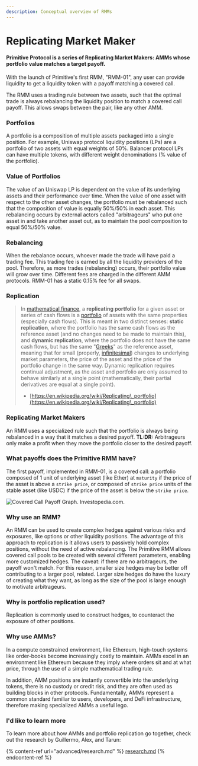 ```yaml
---
description: Conceptual overview of RMMs
---
```


# Replicating Market Maker

#### Primitive Protocol is a series of Replicating Market Makers: AMMs whose portfolio value matches a target payoff.

With the launch of Primitive's first RMM, "RMM-01", any user can provide liquidity to get a liquidity token with a payoff matching a covered call.&#x20;

The RMM uses a trading rule between two assets, such that the optimal trade is always rebalancing the liquidity position to match a covered call payoff. This allows swaps between the pair, like any other AMM.

### Portfolios

A portfolio is a composition of multiple assets packaged into a single position. For example, Uniswap protocol liquidity positions (LPs) are a portfolio of two assets with equal weights of 50%. Balancer protocol LPs can have multiple tokens, with different weight denominations (% value of the portfolio).

### Value of Portfolios

The value of an Uniswap LP is dependent on the value of its underlying assets and their performance over time. When the value of one asset with respect to the other asset changes, the portfolio must be rebalanced such that the composition of value is equally 50%/50% in each asset. This rebalancing occurs by external actors called "arbitrageurs" who put one asset in and take another asset out, as to maintain the pool composition to equal 50%/50% value.

### Rebalancing

When the rebalance occurs, whoever made the trade will have paid a trading fee. This trading fee is earned by all the liquidity providers of the pool. Therefore, as more trades (rebalancing) occurs, their portfolio value will grow over time. Different fees are charged in the different AMM protocols. RMM-01 has a static 0.15% fee for all swaps.

### Replication

> In [mathematical finance](https://en.wikipedia.org/wiki/Mathematical\_finance), a **replicating portfolio** for a given asset or series of cash flows is a [portfolio](https://en.wikipedia.org/wiki/Portfolio\_\(finance\)) of assets with the same properties (especially cash flows). This is meant in two distinct senses: **static replication**, where the portfolio has the same cash flows as the reference asset (and no changes need to be made to maintain this), and **dynamic replication**, where the portfolio does not have the same cash flows, but has the same "[Greeks](https://en.wikipedia.org/wiki/Greeks\_\(finance\))" as the reference asset, meaning that for small (properly, [infinitesimal](https://en.wikipedia.org/wiki/Infinitesimal)) changes to underlying market parameters, the price of the asset and the price of the portfolio change in the same way. Dynamic replication requires continual adjustment, as the asset and portfolio are only assumed to behave similarly at a single point (mathematically, their partial derivatives are equal at a single point).
>
> * [https://en.wikipedia.org/wiki/Replicating\_portfolio](https://en.wikipedia.org/wiki/Replicating\_portfolio)

### Replicating Market Makers

An RMM uses a specialized rule such that the portfolio is always being rebalanced in a way that it matches a desired payoff. **TL:DR:** Arbitrageurs only make a profit when they move the portfolio closer to the desired payoff.

### What payoffs does the Primitive RMM have?

The first payoff, implemented in RMM-01, is a covered call: a portfolio composed of 1 unit of underlying asset (like Ether) at `maturity` if the price of the asset is above a `strike price`, or composed of `strike price` units of the stable asset (like USDC) if the price of the asset is below the `strike price`.

![Covered Call Payoff Graph. Investopedia.com.](/img/image.png)

### Why use an RMM?

An RMM can be used to create complex hedges against various risks and exposures, like options or other liquidity positions. The advantage of this approach to replication is it allows users to passively hold complex positions, without the need of active rebalancing. The Primitive RMM allows covered call pools to be created with several different parameters, enabling more customized hedges. The caveat: if there are no arbitrageurs, the payoff won't match. For this reason, smaller size hedges may be better off contributing to a larger pool, related. Larger size hedges do have the luxury of creating what they want, as long as the size of the pool is large enough to motivate arbitrageurs.

### Why is portfolio replication used?

Replication is commonly used to construct hedges, to counteract the exposure of other positions.&#x20;

### Why use AMMs?

In a compute constrained environment, like Ethereum, high-touch systems like order-books become increasingly costly to maintain. AMMs excel in an environment like Ethereum because they imply where orders sit and at what price, through the use of a simple mathematical trading rule.

In addition, AMM positions are instantly convertible into the underlying tokens, there is no custody or credit risk, and they are often used as building blocks in other protocols. Fundamentally, AMMs represent a common standard familiar to users, developers, and DeFi infrastructure, therefore making specialized AMMs a useful lego.

### I'd like to learn more

To learn more about how AMMs and portfolio replication go together, check out the research by Guillermo, Alex, and Tarun:

{% content-ref url="advanced/research.md" %}
[research.md](advanced/research.md)
{% endcontent-ref %}





